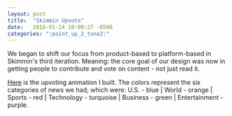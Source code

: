 ```yaml
---
layout: post
title:  "Skimmin Upvote"
date:   2016-01-24 10:00:27 -0500
categories: ":point_up_2_tone2:"
---
```


<p>We began to shift our focus from product-based to platform-based in Skimmin's third iteration. Meaning: the core goal of our design was now in getting people to contribute and vote on content - not just read it. 

<p><a href="http://davemuench.com/upvote">Here</a> is the upvoting animation I built. The colors represent the six categories of news we had; which were: U.S. - blue | World - orange | Sports - red | Technology - turquoise | Business - green | Entertainment - purple.
